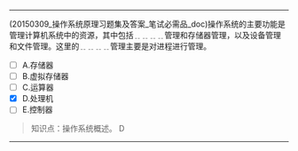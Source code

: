 ---
(20150309_操作系统原理习题集及答案_笔试必需品_doc)操作系统的主要功能是管理计算机系统中的资源，其中包括﹎﹎﹎﹎管理和存储器管理，以及设备管理
和文件管理。这里的﹎﹎﹎﹎管理主要是对进程进行管理。
- [ ] A.存储器 
- [ ] B.虚拟存储器 
- [ ] C.运算器 
- [x] D.处理机 
- [ ] E.控制器

> 知识点：操作系统概述。
> D

---
